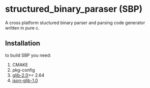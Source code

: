# structured_binary_paraser (SBP)
A cross platform stuctured binary parser and parsing code generator written in pure c. 

## Installation

to build SBP you need:

1. CMAKE
2. pkg-config
3. [glib-2.0](https://github.com/GNOME/glib?tab=readme-ov-file)>= 2.64
4. [json-glib-1.0](https://github.com/GNOME/json-glib)
